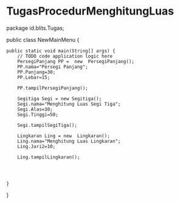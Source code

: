 TugasProcedurMenghitungLuas
===========================

package id.blits.Tugas;


public class NewMainMenu {

 
    public static void main(String[] args) {
        // TODO code application logic here
        PersegiPanjang PP =  new  PersegiPanjang();
        PP.nama="Persegi Panjang";
        PP.Panjang=30;
        PP.Lebar=15;
        
        PP.tampilPersegiPanjang();
        
        Segitiga Segi = new Segitiga();
        Segi.nama="Menghitung Luas Segi Tiga";
        Segi.Alas=30;
        Segi.Tinggi=50;
        
        Segi.tampilSegiTiga();
        
        Lingkaran Ling = new  Lingkaran();
        Ling.nama="Menghitung Luas Lingkaran";
        Ling.Jari2=10;
        
        Ling.tampilLingkaran();

        

        
    }
    
}

